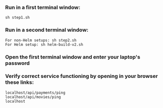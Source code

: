 ### Run in a first terminal window:
    sh step1.sh

### Run in a second terminal window:
    For non-Helm setups: sh step2.sh
    For Helm setup: sh helm-build-v2.sh

### Open the first terminal window and enter your laptop's password

### Verify correct service functioning by opening in your browser these links:
    localhost/api/payments/ping
    localhost/api/movies/ping
    localhost
